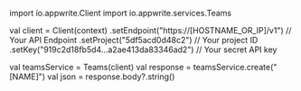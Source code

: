 import io.appwrite.Client
import io.appwrite.services.Teams

val client = Client(context)
  .setEndpoint("https://[HOSTNAME_OR_IP]/v1") // Your API Endpoint
  .setProject("5df5acd0d48c2") // Your project ID
  .setKey("919c2d18fb5d4...a2ae413da83346ad2") // Your secret API key

val teamsService = Teams(client)
val response = teamsService.create("[NAME]")
val json = response.body?.string()